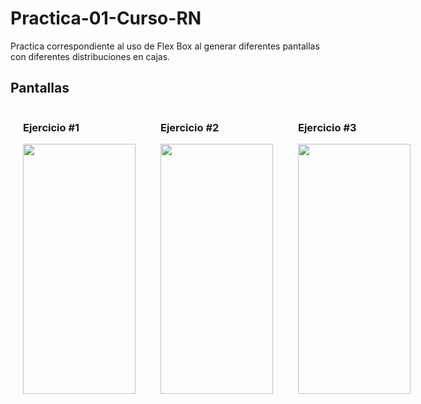 # Practica-01-Curso-RN
Practica correspondiente al uso de Flex Box al generar diferentes pantallas con diferentes distribuciones en cajas. 

<h2> Pantallas </h2>


<div style=" display: flex">
            <div style="margin:0px 20px">
                <h3> Ejercicio #1 </h3>
                <img src="https://i.postimg.cc/26FM4Wdw/Whats-App-Image-2022-12-11-at-5-56-59-PM.jpg" width="180" height="400"/>
            </div>
            <div style="margin:0px 20px">
                <h3> Ejercicio #2 </h3>
                <img src="https://i.postimg.cc/yW4zjKgh/dos.jpg" width="180" height="400"/>
            </div>
            <div style="margin:0px 20px">
                <h3> Ejercicio #3 </h3>
                <img src="https://i.postimg.cc/44rKqhpP/tres.jpg" width="180" height="400"/>
            </div>
</div>
